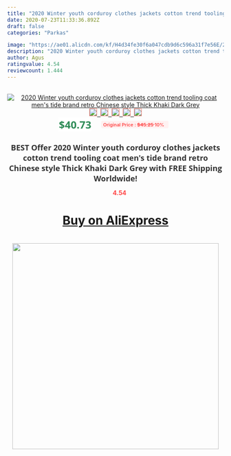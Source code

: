 ```yaml
---
title: "2020 Winter youth corduroy clothes jackets cotton trend tooling coat men's tide brand retro Chinese style Thick Khaki Dark Grey"
date: 2020-07-23T11:33:36.892Z
draft: false
categories: "Parkas"

image: "https://ae01.alicdn.com/kf/H4d34fe30f6a047cdb9d6c596a31f7e56E/2020-Winter-youth-corduroy-clothes-jackets-cotton-trend-tooling-coat-men-s-tide-brand-retro-Chinese.jpg"
description: "2020 Winter youth corduroy clothes jackets cotton trend tooling coat men's tide brand retro Chinese style Thick Khaki Dark Grey"
author: Agus
ratingvalue: 4.54
reviewcount: 1.444
---
```

<br>
<div style="text-align: center;">
<a href="https://s.click.aliexpress.com/e/_9Q2hQl" target="_blank" rel="nofollow noopener noreferrer"><img alt="2020 Winter youth corduroy clothes jackets cotton trend tooling coat men's tide brand retro Chinese style Thick Khaki Dark Grey" class="magnifier-image" src="https://ae01.alicdn.com/kf/H4d34fe30f6a047cdb9d6c596a31f7e56E/2020-Winter-youth-corduroy-clothes-jackets-cotton-trend-tooling-coat-men-s-tide-brand-retro-Chinese.jpg_640x640.jpg">
<br>
<img style="border:1px solid salmon" src="https://ae01.alicdn.com/kf/H4d34fe30f6a047cdb9d6c596a31f7e56E/2020-Winter-youth-corduroy-clothes-jackets-cotton-trend-tooling-coat-men-s-tide-brand-retro-Chinese.jpg_120x120.jpg">&nbsp;&nbsp;<img style="border:1px solid salmon" src="https://ae01.alicdn.com/kf/He6f2bfe935ec42739fab45b56caf35f5W/2020-Winter-youth-corduroy-clothes-jackets-cotton-trend-tooling-coat-men-s-tide-brand-retro-Chinese.jpg_120x120.jpg">&nbsp;&nbsp;<img style="border:1px solid salmon" src="https://ae01.alicdn.com/kf/H939256394a2145a1a1e9b0361654adf95/2020-Winter-youth-corduroy-clothes-jackets-cotton-trend-tooling-coat-men-s-tide-brand-retro-Chinese.jpg_120x120.jpg">&nbsp;&nbsp;<img style="border:1px solid salmon" src="https://ae01.alicdn.com/kf/H69448ae6321140b7aa75dbd928abe8feU/2020-Winter-youth-corduroy-clothes-jackets-cotton-trend-tooling-coat-men-s-tide-brand-retro-Chinese.jpg_120x120.jpg">&nbsp;&nbsp;<img style="border:1px solid salmon" src="https://ae01.alicdn.com/kf/H5641050e577446cf84da292ee1a590f7S/2020-Winter-youth-corduroy-clothes-jackets-cotton-trend-tooling-coat-men-s-tide-brand-retro-Chinese.jpg_120x120.jpg"></a></div><br0>
<div style="text-align: center;"><span style="background-color: white; border: 0px; box-sizing: border-box; color: seagreen; display: inline-block; font-family: &quot;open sans&quot; , &quot;arial&quot; , &quot;helvetica&quot; , sans-serif , &quot;heiti&quot;; font-size: 24px; font-stretch: inherit; font-weight: 700; line-height: inherit; margin: 0px 10px 0px 0px; padding: 0px; vertical-align: middle;">$40.73 </span>
<span style="background: rgb(255 , 241 , 241); border-radius: 3px; border: 0px; box-sizing: border-box; color: #ff4747; display: inline-block; font-family: inherit; font-size: 12px; font-stretch: inherit; font-style: inherit; font-variant: inherit; font-weight: 600; line-height: inherit; margin: 0px; padding: 2px 5px; transform: scale(0.9); vertical-align: middle;">Original Price : <b style="text-decoration: line-through;">$45.25 </b> 10%&nbsp;&nbsp;</span></div>
<h1 style="color: #333333; display: inline-block; font-family: &quot;open sans&quot; , &quot;arial&quot; , &quot;helvetica&quot; , sans-serif , &quot;heiti&quot;; font-size: 18px; font-stretch: inherit; font-weight: 700; text-align: center;">BEST Offer 2020 Winter youth corduroy clothes jackets cotton trend tooling coat men's tide brand retro Chinese style Thick Khaki Dark Grey with FREE Shipping Worldwide!</h1>
<div style="color: #ff4747; text-align: center;">
<img src="https://4.bp.blogspot.com/-M0ZcTcb-5uY/XleCXlxnR4I/AAAAAAAAAEc/OrjgMkXV1oMQFaCRZj5HQwOCBcu3w1FegCPcBGAYYCw/s1600/star.png" style="height: 15px;">&nbsp;<b>4.54</b></div>
<div class="button_cont" align="center"><a class="buynow_a" href="https://s.click.aliexpress.com/e/_9Q2hQl" target="_blank" rel="nofollow noopener noreferrer"><H1>Buy on AliExpress</H1></a></div><br>
<div class="separator" style="clear: both; text-align: center;">
<img src="https://lh3.googleusercontent.com/-pTy5HemUv9M/XlePHvY0dAI/AAAAAAAAAE4/0nX5iRUoIWY8eMW9Dpxeirr157OZliDIgCLcBGAsYHQ/s1600/badge.gif" width="480">
</div>
